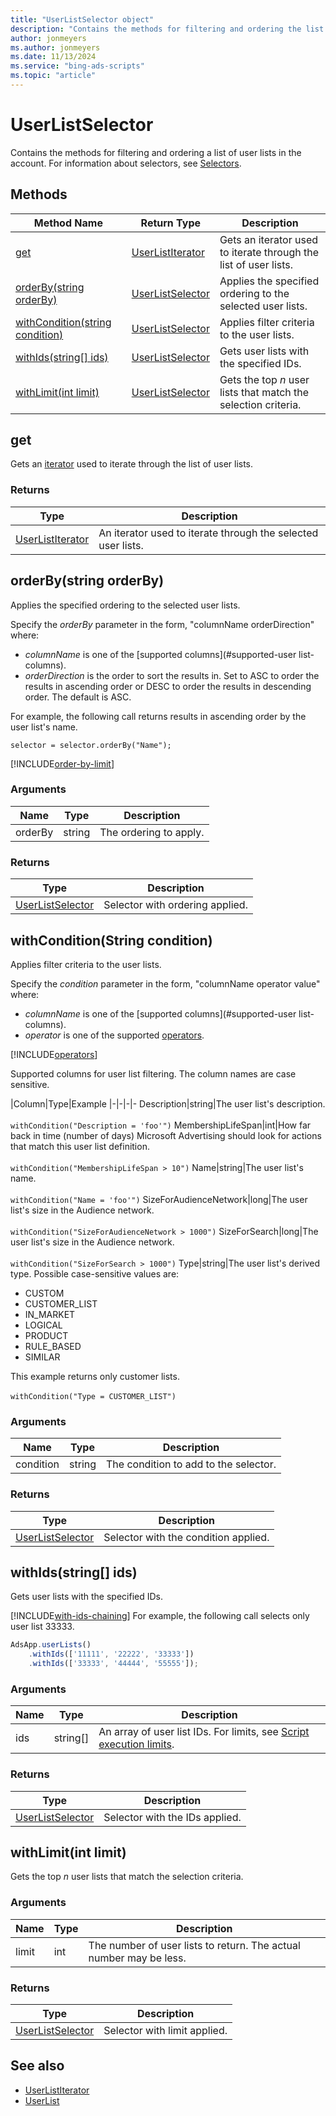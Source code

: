```yaml
---
title: "UserListSelector object"
description: "Contains the methods for filtering and ordering the list of user lists to return."
author: jonmeyers
ms.author: jonmeyers
ms.date: 11/13/2024
ms.service: "bing-ads-scripts"
ms.topic: "article"
---
```


# UserListSelector

Contains the methods for filtering and ordering a list of user lists in the account. For information about selectors, see [Selectors](../concepts/selectors.md).


## Methods
|Method Name|Return Type|Description|
|-|-|-
[get](#get)|[UserListIterator](./UserListIterator.md)|Gets an iterator used to iterate through the list of user lists.
[orderBy(string orderBy)](#orderby-string-orderby-)|[UserListSelector](./UserListSelector.md)|Applies the specified ordering to the selected user lists.
[withCondition(string condition)](#withcondition-string-condition-)|[UserListSelector](./UserListSelector.md)|Applies filter criteria to the user lists.
[withIds(string[] ids)](#withids-string-ids-)|[UserListSelector](./UserListSelector.md)|Gets user lists with the specified IDs.
[withLimit(int limit)](#withlimit-int-limit-)|[UserListSelector](./UserListSelector.md)|Gets the top *n* user lists that match the selection criteria.


## <a name="get"></a>get
Gets an [iterator](../concepts/iterators.md) used to iterate through the list of user lists.

### Returns
|Type|Description|
|-|-
[UserListIterator](./UserListIterator.md)|An iterator used to iterate through the selected user lists.


## <a name="orderby-string-orderby-"></a>orderBy(string orderBy)
Applies the specified ordering to the selected user lists.

Specify the *orderBy* parameter in the form, "columnName orderDirection" where:

- *columnName* is one of the [supported columns](#supported-user list-columns).
- *orderDirection* is the order to sort the results in. Set to ASC to order the results in ascending order or DESC to order the results in descending order. The default is ASC.

For example, the following call returns results in ascending order by the user list's name.

`selector = selector.orderBy("Name");`

[!INCLUDE[order-by-limit](../includes/order-by-limit.md)]

### Arguments
|Name|Type|Description|
|-|-|-
orderBy|string|The ordering to apply.

### Returns
|Type|Description|
|-|-
[UserListSelector](./UserListSelector.md)|Selector with ordering applied.


## <a name="withcondition-string-condition-"></a>withCondition(String condition)
Applies filter criteria to the user lists. 

Specify the *condition* parameter in the form, "columnName operator value" where: 

- *columnName* is one of the [supported columns](#supported-user list-columns). 
- *operator* is one of the supported [operators](#operators).

[!INCLUDE[operators](../includes/operators.md)]

<a name="supported-user list-columns"></a>
Supported columns for user list filtering. The column names are case sensitive.

|Column|Type|Example
|-|-|-|-
Description|string|The user list's description.<br /><br />`withCondition("Description = 'foo'")`
MembershipLifeSpan|int|How far back in time (number of days) Microsoft Advertising should look for actions that match this user list definition.<br /><br />`withCondition("MembershipLifeSpan > 10")`
Name|string|The user list's name.<br /><br />`withCondition("Name = 'foo'")`
SizeForAudienceNetwork|long|The user list's size in the Audience network.<br /><br />`withCondition("SizeForAudienceNetwork > 1000")`
SizeForSearch|long|The user list's size in the Audience network.<br /><br />`withCondition("SizeForSearch > 1000")`
Type|string|The user list's derived type. Possible case-sensitive values are: <ul><li>CUSTOM</li><li>CUSTOMER_LIST</li><li>IN_MARKET</li><li>LOGICAL</li><li>PRODUCT</li><li>RULE_BASED</li><li>SIMILAR</li></ul>This example returns only customer lists.<br /><br />`withCondition("Type = CUSTOMER_LIST")`

### Arguments
|Name|Type|Description|
|-|-|-
condition|string|The condition to add to the selector.

### Returns
|Type|Description|
|-|-
[UserListSelector](./UserListSelector.md)|Selector with the condition applied.


## <a name="withids-string-ids-"></a>withIds(string[] ids)
Gets user lists with the specified IDs.

[!INCLUDE[with-ids-chaining](../includes/with-ids-chaining.md)] For example, the following call selects only user list 33333.

```javascript
AdsApp.userLists()
    .withIds(['11111', '22222', '33333'])
    .withIds(['33333', '44444', '55555']);
```

### Arguments
|Name|Type|Description|
|-|-|-
ids|string[]|An array of user list IDs. For limits, see [Script execution limits](../concepts/execution-limits.md).

### Returns
|Type|Description|
|-|-
[UserListSelector](./UserListSelector.md)|Selector with the IDs applied.

## <a name="withlimit-int-limit-"></a>withLimit(int limit)
Gets the top *n* user lists that match the selection criteria.

### Arguments
|Name|Type|Description|
|-|-|-
limit|int|The number of user lists to return. The actual number may be less.

### Returns
|Type|Description|
|-|-
[UserListSelector](./UserListSelector.md)|Selector with limit applied.



## See also

- [UserListIterator](./UserListIterator.md)
- [UserList](./UserList.md)
